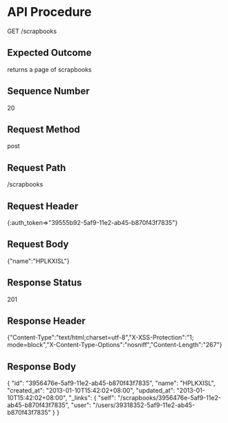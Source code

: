# API Procedure
GET /scrapbooks
## Expected Outcome
returns a page of scrapbooks
## Sequence Number
20
## Request Method
post
## Request Path
/scrapbooks
## Request Header
{:auth_token=>"39555b92-5af9-11e2-ab45-b870f43f7835"}
## Request Body
{"name":"HPLKXISL"}

## Response Status
201
## Response Header
{"Content-Type":"text/html;charset=utf-8","X-XSS-Protection":"1; mode=block","X-Content-Type-Options":"nosniff","Content-Length":"267"}

## Response Body
{
  "id": "3956476e-5af9-11e2-ab45-b870f43f7835",
  "name": "HPLKXISL",
  "created_at": "2013-01-10T15:42:02+08:00",
  "updated_at": "2013-01-10T15:42:02+08:00",
  "_links": {
    "self": "/scrapbooks/3956476e-5af9-11e2-ab45-b870f43f7835",
    "user": "/users/39318352-5af9-11e2-ab45-b870f43f7835"
  }
}
